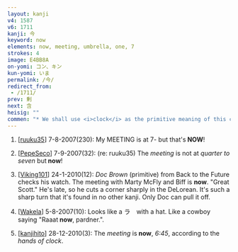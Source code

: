 ```yaml
---
layout: kanji
v4: 1587
v6: 1711
kanji: 今
keyword: now
elements: now, meeting, umbrella, one, 7
strokes: 4
image: E4BB8A
on-yomi: コン、キン
kun-yomi: いま
permalink: /今/
redirect_from:
 - /1711/
prev: 剰
next: 含
heisig: ""
commen: "* We shall use <i>clock</i> as the primitive meaning of this character, in line with the above explanation."
---
```


1) [<a href="http://kanji.koohii.com/profile/ruuku35">ruuku35</a>] 7-8-2007(230): My MEETING is at 7- but that&#039;s<strong> NOW</strong>!

2) [<a href="http://kanji.koohii.com/profile/PepeSeco">PepeSeco</a>] 7-9-2007(32): (re: ruuku35) The <em>meeting</em> is not at <em>quarter to seven</em> but<strong> now</strong>!

3) [<a href="http://kanji.koohii.com/profile/Viking101">Viking101</a>] 24-1-2010(12): <em>Doc Brown</em> (primitive) from Back to the Future checks his watch. The meeting with Marty McFly and Biff is <strong>now</strong>. &quot;Great Scott.&quot; He&#039;s late, so he cuts a corner sharply in the DeLorean. It&#039;s such a sharp turn that it&#039;s found in no other kanji. Only Doc can pull it off.

4) [<a href="http://kanji.koohii.com/profile/Wakela">Wakela</a>] 5-8-2007(10): Looks like a ラ　with a hat. Like a cowboy saying &quot;Raaat<strong> now</strong>, pardner.&quot;.

5) [<a href="http://kanji.koohii.com/profile/kanjihito">kanjihito</a>] 28-12-2010(3): The <em>meeting</em> is<strong> now</strong>, <em>6:45</em>, according to the <em>hands of clock</em>.

